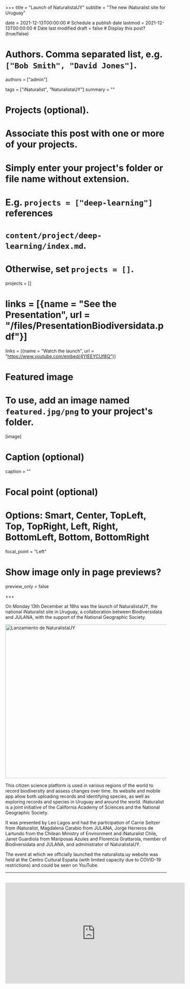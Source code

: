 
+++
title = "Launch of NaturalistaUY"
subtitle = "The new iNaturalist site for Uruguay"

date = 2021-12-13T00:00:00  # Schedule a publish date
lastmod = 2021-12-13T00:00:00  # Date last modified
draft = false  # Display this post? (true/false)

# Authors. Comma separated list, e.g. `["Bob Smith", "David Jones"]`.
authors = ["admin"]

tags = ["iNaturalist", "NaturalistaUY"]
summary = ""

# Projects (optional).
#   Associate this post with one or more of your projects.
#   Simply enter your project's folder or file name without extension.
#   E.g. `projects = ["deep-learning"]` references
#   `content/project/deep-learning/index.md`.
#   Otherwise, set `projects = []`.
projects = []

# links = [{name = "See the Presentation", url = "/files/PresentationBiodiversidata.pdf"}]
links = [{name = "Watch the launch", url = "https://www.youtube.com/embed/4YIEEYCUf8Q"}]

# Featured image
# To use, add an image named `featured.jpg/png` to your project's folder.
[image]
  # Caption (optional)
  caption = ""

  # Focal point (optional)
  # Options: Smart, Center, TopLeft, Top, TopRight, Left, Right, BottomLeft, Bottom, BottomRight
  focal_point = "Left"

  # Show image only in page previews?
  preview_only = false

+++

On Monday 13th December at 18hs was the launch of NaturalistaUY, the national iNaturalist site in Uruguay, a collaboration between Biodiversidata and JULANA, with the support of the National Geographic Society.

<a data-flickr-embed="true" data-header="true" data-footer="true" href="https://www.flickr.com/photos/biodiversidata/albums/72177720299766414" title="Lanzamiento de NaturalistaUY"><img src="https://live.staticflickr.com/65535/52143488903_3eaa8abb5c_z.jpg" width="640" height="480" alt="Lanzamiento de NaturalistaUY"></a><script async src="//embedr.flickr.com/assets/client-code.js" charset="utf-8"></script>

This citizen science platform is used in various regions of the world to record biodiversity and assess changes over time. Its website and mobile app allow both uploading records and identifying species, as well as exploring records and species in Uruguay and around the world. iNaturalist is a joint initiative of the California Academy of Sciences and the National Geographic Society.

It was presented by Leo Lagos and had the participation of Carrie Seltzer from iNaturalist, Magdalena Carabio from JULANA, Jorge Herreros de Lartundo from the Chilean Ministry of Environment and iNaturalist Chile, Janet Guardiola from Mariposas Azules and Florencia Grattarola, member of Biodiversidata and JULANA, and administrator of NaturalistaUY.

The event at which we officially launched the naturalista.uy website was held at the Centro Cultural España (with limited capacity due to COVID-19 restrictions) and could be seen on YouTube.

***

<br>

<iframe width="560" height="315" src="https://www.youtube.com/embed/4YIEEYCUf8Q" title="Lanzamiento de NaturalistaUY" frameborder="0" allow="accelerometer; autoplay; clipboard-write; encrypted-media; gyroscope; picture-in-picture" allowfullscreen></iframe>

